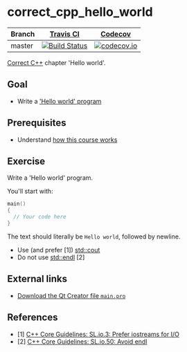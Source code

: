 # correct_cpp_hello_world

Branch|[Travis CI](https://travis-ci.org)|[Codecov](https://www.codecov.io)
---|---|---
master|[![Build Status](https://travis-ci.org/richelbilderbeek/correct_cpp_hello_world.svg?branch=master)](https://travis-ci.org/richelbilderbeek/correct_cpp_hello_world)|[![codecov.io](https://codecov.io/github/richelbilderbeek/correct_cpp_hello_world/coverage.svg?branch=master)](https://codecov.io/github/richelbilderbeek/correct_cpp_hello_world/branch/master)

[Correct C++](https://github.com/richelbilderbeek/correct_cpp) chapter 'Hello world'.

## Goal

 * Write a ['Hello world' program](https://github.com/richelbilderbeek/cpp/blob/master/content/CppHelloWorld.md)

## Prerequisites

 * Understand [how this course works](https://github.com/richelbilderbeek/correct_cpp/blob/master/how_this_course_works.md)

## Exercise

Write a 'Hello world' program. 

You'll start with:

```c++
main()
{
  // Your code here
}
```

The text should literally be `Hello world`, followed by newline. 

 * Use (and prefer [1]) [std::cout](https://github.com/richelbilderbeek/cpp/blob/master/content/CppStdCout.md) 
 * Do not use [std::endl](https://github.com/richelbilderbeek/cpp/blob/master/content/CppStdEndl.md) [2]

## External links

 * [Download the Qt Creator file `main.pro`](https://raw.githubusercontent.com/richelbilderbeek/correct_cpp/master/shared/main.pro)

## References

 * [1] [C++ Core Guidelines: SL.io.3: Prefer iostreams for I/O](https://github.com/isocpp/CppCoreGuidelines/blob/master/CppCoreGuidelines.md#Rio-streams)
 * [2] [C++ Core Guidelines: SL.io.50: Avoid endl](https://github.com/isocpp/CppCoreGuidelines/blob/master/CppCoreGuidelines.md#Rio-endl)
